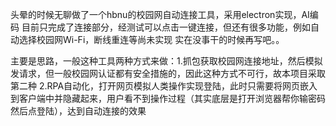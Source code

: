 头晕的时候无聊做了一个hbnu的校园网自动连接工具，采用electron实现，AI编码
目前只完成了连接部分，经测试可以点击一键连接，但还有很多功能，例如自动选择校园网Wi-Fi，断线重连等尚未实现
实在没事干的时候再写吧。。

主要是思路，一般这种工具两种方式来做：1.抓包获取校园网连接地址，然后模拟发请求，但一般校园网认证都有安全措施的，因此这种方式不可行，故本项目采取第二种
2.RPA自动化，打开网页模拟人类操作实现登陆，此时只需要将网页嵌入到客户端中并隐藏起来，用户看不到操作过程（其实底层是打开浏览器帮你输密码然后点登陆），达到自动连接的效果



